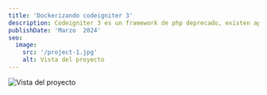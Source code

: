 ```yaml
---
title: 'Dockerizando codeigniter 3'
description: Codeigniter 3 es un framework de php deprecado, existen aplicacións que aún corren en esta versión, por lo que generé un docker file que se conecta a una base de datos y permite ejecutar aplicaciones con este framework.
publishDate: 'Marzo  2024'
seo:
  image:
    src: '/project-1.jpg'
    alt: Vista del proyecto
---
```


![Vista del proyecto](/project-1.jpg)

